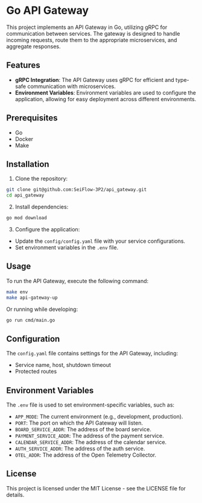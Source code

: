 # Go API Gateway

This project implements an API Gateway in Go, utilizing gRPC for communication between services. The gateway is designed to handle incoming requests, route them to the appropriate microservices, and aggregate responses.

## Features

- **gRPC Integration**: The API Gateway uses gRPC for efficient and type-safe communication with microservices.
- **Environment Variables**: Environment variables are used to configure the application, allowing for easy deployment across different environments.

## Prerequisites

- Go
- Docker
- Make

## Installation

1. Clone the repository:
```bash
git clone git@github.com:SeiFlow-3P2/api_gateway.git
cd api_gateway
```

2. Install dependencies:
```bash
go mod download
```

3. Configure the application:
  - Update the `config/config.yaml` file with your service configurations.
  - Set environment variables in the `.env` file.

## Usage

To run the API Gateway, execute the following command:

```bash
make env
make api-gateway-up
```

Or running while developing:

```bash
go run cmd/main.go
```

## Configuration

The `config.yaml` file contains settings for the API Gateway, including:

- Service name, host, shutdown timeout
- Protected routes

## Environment Variables

The `.env` file is used to set environment-specific variables, such as:

- `APP_MODE`: The current environment (e.g., development, production).
- `PORT`: The port on which the API Gateway will listen.
- `BOARD_SERVICE_ADDR`: The address of the board service.
- `PAYMENT_SERVICE_ADDR`: The address of the payment service.
- `CALENDAR_SERVICE_ADDR`: The address of the calendar service.
- `AUTH_SERVICE_ADDR`: The address of the auth service.
- `OTEL_ADDR`: The address of the Open Telemetry Collector.

## License

This project is licensed under the MIT License - see the LICENSE file for details.
